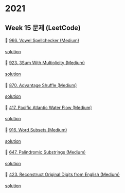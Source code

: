 # 2021
## Week 15 문제 (LeetCode)

####
👀 [966. Vowel Spellchecker (Medium)](https://leetcode.com/problems/vowel-spellchecker/)
####
[solution]()

####
👀 [923. 3Sum With Multiplicity (Medium)](https://leetcode.com/problems/3sum-with-multiplicity/)
####
[solution]()

####
👀 [870. Advantage Shuffle (Medium)](https://leetcode.com/problems/advantage-shuffle/)
####
[solution]()

####
👀 [417. Pacific Atlantic Water Flow (Medium)](https://leetcode.com/problems/pacific-atlantic-water-flow/)
####
[solution]()

####
👀 [916. Word Subsets (Medium)](https://leetcode.com/problems/word-subsets/)
####
[solution]()

####
👀 [647. Palindromic Substrings (Medium)](https://leetcode.com/problems/palindromic-substrings/)
####
[solution]()

####
👀 [423. Reconstruct Original Digits from English (Medium)](https://leetcode.com/problems/reconstruct-original-digits-from-english/)
####
[solution]()


